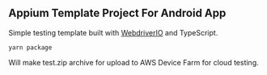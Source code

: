 ## Appium Template Project For Android App

Simple testing template built with [WebdriverIO](https://webdriver.io/) and TypeScript.

```
yarn package
```
Will make test.zip archive for upload to AWS Device Farm for cloud testing.
